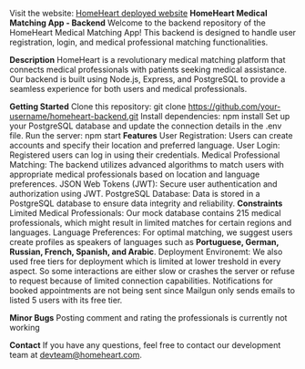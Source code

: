 Visit the website: [HomeHeart deployed website](https://homeheartui-wi1z.onrender.com/#/)
**HomeHeart Medical Matching App - Backend**
Welcome to the backend repository of the HomeHeart Medical Matching App! This backend is designed to handle user registration, login, and medical professional matching functionalities.

**Description**
HomeHeart is a revolutionary medical matching platform that connects medical professionals with patients seeking medical assistance. Our backend is built using Node.js, Express, and PostgreSQL to provide a seamless experience for both users and medical professionals.

**Getting Started**
  Clone this repository: git clone https://github.com/your-username/homeheart-backend.git
  Install dependencies: npm install
  Set up your PostgreSQL database and update the connection details in the .env file.
  Run the server: npm start
**Features**
  User Registration: Users can create accounts and specify their location and preferred language.
  User Login: Registered users can log in using their credentials.
  Medical Professional Matching: The backend utilizes advanced algorithms to match users with appropriate medical professionals based on location and language preferences.
  JSON Web Tokens (JWT): Secure user authentication and authorization using JWT.
  PostgreSQL Database: Data is stored in a PostgreSQL database to ensure data integrity and reliability.
**Constraints**
  Limited Medical Professionals: Our mock database contains 215 medical professionals, which might result in limited matches for certain regions and languages.
  Language Preferences: For optimal matching, we suggest users create profiles as speakers of languages such as **Portuguese, German, Russian, French, Spanish, and Arabic**.
  Deployment Environemt: We also used free tiers for deployment which is limited at lower treshold in every aspect. So some interactions are either slow or crashes the server or refuse to request because of limited connection capabilities. 
  Notifications for booked appointments are not being sent since Mailgun only sends emails to listed 5 users with its free tier.
  
**Minor Bugs**
  Posting comment and rating the professionals is currently not working
  


**Contact**
  If you have any questions, feel free to contact our development team at devteam@homeheart.com.
